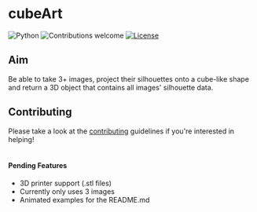<h1><b>cubeArt</b></h1>


![Python](https://img.shields.io/badge/python-v3.6+-blue.svg)
![Contributions welcome](https://img.shields.io/badge/contributions-welcome-orange.svg)
[![License](https://img.shields.io/badge/license-MIT-blue.svg)](https://opensource.org/licenses/MIT)


## Aim
Be able to take 3+ images, project their silhouettes onto a cube-like shape and return a 3D object that contains all images' silhouette     data.

## Contributing
Please take a look at the [contributing](https://github.com/jeremyDudo/cubeArt/blob/master/CONTRIBUTIONS.md) guidelines if you're interested in helping!
<br>
<br>
#### Pending Features
- 3D printer support (.stl files)
- Currently only uses 3 images
- Animated examples for the README.md
